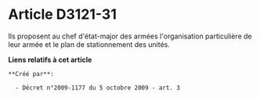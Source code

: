 # Article D3121-31

Ils proposent au chef d'état-major des armées l'organisation particulière de leur armée et le plan de stationnement des
unités.

**Liens relatifs à cet article**

	**Créé par**:

	  - Décret n°2009-1177 du 5 octobre 2009 - art. 3
